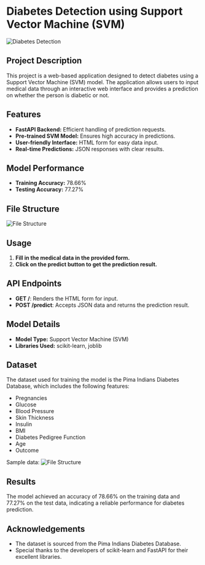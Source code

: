 # Diabetes Detection using Support Vector Machine (SVM)

![Diabetes Detection](webpage/images/Screenshot(295).png)

## Project Description

This project is a web-based application designed to detect diabetes using a Support Vector Machine (SVM) model. The application allows users to input medical data through an interactive web interface and provides a prediction on whether the person is diabetic or not.

## Features

- **FastAPI Backend:** Efficient handling of prediction requests.
- **Pre-trained SVM Model:** Ensures high accuracy in predictions.
- **User-friendly Interface:** HTML form for easy data input.
- **Real-time Predictions:** JSON responses with clear results.

## Model Performance

- **Training Accuracy:** 78.66%
- **Testing Accuracy:** 77.27%

## File Structure
![File Structure](webpage/images/Screenshot(295).png)

## Usage
1. **Fill in the medical data in the provided form.**
2. **Click on the predict button to get the prediction result.**


## API Endpoints

- **GET /**: Renders the HTML form for input.
- **POST /predict**: Accepts JSON data and returns the prediction result.

## Model Details

- **Model Type:** Support Vector Machine (SVM)
- **Libraries Used:** scikit-learn, joblib

## Dataset

The dataset used for training the model is the Pima Indians Diabetes Database, which includes the following features:
- Pregnancies
- Glucose
- Blood Pressure
- Skin Thickness
- Insulin
- BMI
- Diabetes Pedigree Function
- Age
- Outcome

Sample data:
![File Structure](webpage/images/Screenshot(296).png)

## Results

The model achieved an accuracy of 78.66% on the training data and 77.27% on the test data, indicating a reliable performance for diabetes prediction.


## Acknowledgements

- The dataset is sourced from the Pima Indians Diabetes Database.
- Special thanks to the developers of scikit-learn and FastAPI for their excellent libraries.
